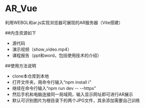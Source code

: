 # AR_Vue
利用WEBGL和ar.js实现浏览器可展现的AR服务器（Vite搭建）

##内含资源如下
- 源代码
- 演示视频（show_video.mp4）
- 课程报告（ppt和word，包括使用技术的介绍）

##使用方法说明
- clone本仓库到本地
- 打开文件夹，用命令行输入“npm install i”
- 继续在命令行输入“npm run dev -- --https”
- 然后手机和电脑连接同一局域网，输入显示网址即可进行AR展示
- 默认可识别图片为根目录下的两个JPG文件，其余添加需要自己训练